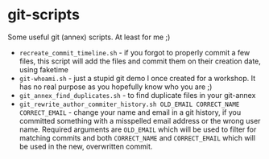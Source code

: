 # git-scripts

Some useful git (annex) scripts. At least for me ;)

* `recreate_commit_timeline.sh` - if you forgot to properly commit a few files, this script will add the files and commit them on their creation date, using faketime
* `git-whoami.sh` - just a stupid git demo I once created for a workshop. It has no real purpose as you hopefully know who you are ;)
* `git_annex_find_duplicates.sh` - to find duplicate files in your git-annex
* `git_rewrite_author_commiter_history.sh OLD_EMAIL CORRECT_NAME CORRECT_EMAIL` - change your name and email in a git history, if you committed something with a misspelled email address or the wrong user name. Required arguments are `OLD_EMAIL` which will be used to filter for matching commits and both `CORRECT_NAME` and `CORRECT_EMAIL` which will be used in the new, overwritten commit.

